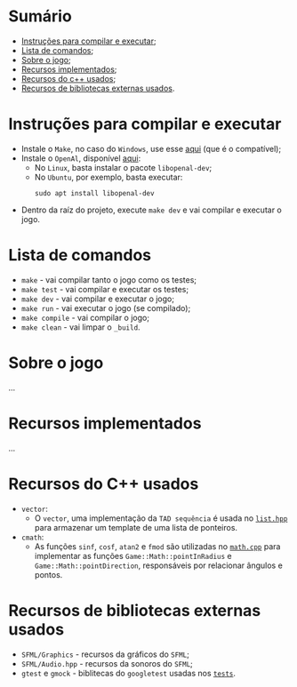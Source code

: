 # Sumário
- [Instruções para compilar e executar](#instruções-para-compilar-e-executar);
- [Lista de comandos](#comandos-gerais);
- [Sobre o jogo](#sobre-o-jogo);
- [Recursos implementados](#recursos-implementados);
- [Recursos do c++ usados](#recursos-do-c-usados);
- [Recursos de bibliotecas externas usados](#recursos-de-bibliotecas-externas-usados).

# Instruções para compilar e executar
- Instale o `Make`, no caso do `Windows`, use esse [aqui](_windows/winlibs-x86_64-posix-seh-gcc-13.1.0-mingw-w64msvcrt-11.0.0-r5.7z) (que é o compatível);
- Instale o `OpenAl`, disponível [aqui](https://www.openal.org/downloads/):
    - No `Linux`, basta instalar o pacote `libopenal-dev`;
    - No `Ubuntu`, por exemplo, basta executar:
        ```
        sudo apt install libopenal-dev
        ```
- Dentro da raíz do projeto, execute `make dev` e vai compilar e executar o jogo.

# Lista de comandos
- `make` - vai compilar tanto o jogo como os testes;
- `make test` - vai compilar e executar os testes;
- `make dev` - vai compilar e executar o jogo;
- `make run` - vai executar o jogo (se compilado);
- `make compile` - vai compilar o jogo;
- `make clean` - vai limpar o `_build`.

# Sobre o jogo
...

# Recursos implementados
...

# Recursos do C++ usados
- `vector`:
    - O `vector`, uma implementação da `TAD sequência` é usada no [`list.hpp`](include/Engine/list.hpp) para armazenar um template de uma lista de ponteiros.
- `cmath`:
    - As funções `sinf`, `cosf`, `atan2` e `fmod` são utilizadas no [`math.cpp`](src/Engine//math.cpp) para implementar as funções `Game::Math::pointInRadius` e `Game::Math::pointDirection`, responsáveis por relacionar ângulos e pontos.

# Recursos de bibliotecas externas usados
- `SFML/Graphics` - recursos da gráficos do `SFML`;
- `SFML/Audio.hpp` - recursos da sonoros do `SFML`;
- `gtest` e `gmock` - biblitecas do `googletest` usadas nos [`tests`](tests).